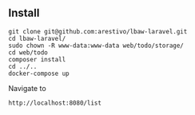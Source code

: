 ## Install

    git clone git@github.com:arestivo/lbaw-laravel.git
    cd lbaw-laravel/
    sudo chown -R www-data:www-data web/todo/storage/
    cd web/todo
    composer install
    cd ../..
    docker-compose up

Navigate to

    http://localhost:8080/list
